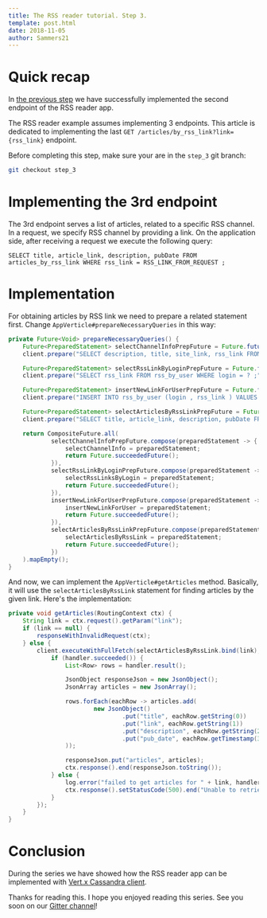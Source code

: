 ```yaml
---
title: The RSS reader tutorial. Step 3.
template: post.html
date: 2018-11-05
author: Sammers21
--- 
```


# Quick recap

In [the previous step](https://vertx.io/blog/the-rss-reader-tutorial-step-2/) we have successfully implemented the second endpoint 
of the RSS reader app.

The RSS reader example assumes implementing 3 endpoints. This article is dedicated to implementing the last `GET /articles/by_rss_link?link={rss_link}` endpoint.

Before completing this step, make sure your are in the `step_3` git branch:
```bash
git checkout step_3
```

# Implementing the 3rd endpoint

The 3rd endpoint serves a list of articles, related to a specific RSS channel. In a request, we specify RSS channel by providing a link. On the application side, after receiving a request we execute the following query:

```text
SELECT title, article_link, description, pubDate FROM articles_by_rss_link WHERE rss_link = RSS_LINK_FROM_REQUEST ;
```

# Implementation

For obtaining articles by RSS link we need to prepare a related statement first. Change `AppVerticle#prepareNecessaryQueries` in this way:

```java
private Future<Void> prepareNecessaryQueries() {
    Future<PreparedStatement> selectChannelInfoPrepFuture = Future.future();
    client.prepare("SELECT description, title, site_link, rss_link FROM channel_info_by_rss_link WHERE rss_link = ? ;", selectChannelInfoPrepFuture);

    Future<PreparedStatement> selectRssLinkByLoginPrepFuture = Future.future();
    client.prepare("SELECT rss_link FROM rss_by_user WHERE login = ? ;", selectRssLinkByLoginPrepFuture);

    Future<PreparedStatement> insertNewLinkForUserPrepFuture = Future.future();
    client.prepare("INSERT INTO rss_by_user (login , rss_link ) VALUES ( ?, ?);", insertNewLinkForUserPrepFuture);

    Future<PreparedStatement> selectArticlesByRssLinkPrepFuture = Future.future();
    client.prepare("SELECT title, article_link, description, pubDate FROM articles_by_rss_link WHERE rss_link = ? ;", selectArticlesByRssLinkPrepFuture);

    return CompositeFuture.all(
            selectChannelInfoPrepFuture.compose(preparedStatement -> {
                selectChannelInfo = preparedStatement;
                return Future.succeededFuture();
            }),
            selectRssLinkByLoginPrepFuture.compose(preparedStatement -> {
                selectRssLinksByLogin = preparedStatement;
                return Future.succeededFuture();
            }),
            insertNewLinkForUserPrepFuture.compose(preparedStatement -> {
                insertNewLinkForUser = preparedStatement;
                return Future.succeededFuture();
            }),
            selectArticlesByRssLinkPrepFuture.compose(preparedStatement -> {
                selectArticlesByRssLink = preparedStatement;
                return Future.succeededFuture();
            })
    ).mapEmpty();
}
``` 

And now, we can implement the `AppVerticle#getArticles` method. Basically, it will use the `selectArticlesByRssLink` statement for finding articles by the given link. Here's the implementation:

```java
private void getArticles(RoutingContext ctx) {
    String link = ctx.request().getParam("link");
    if (link == null) {
        responseWithInvalidRequest(ctx);
    } else {
        client.executeWithFullFetch(selectArticlesByRssLink.bind(link), handler -> {
            if (handler.succeeded()) {
                List<Row> rows = handler.result();

                JsonObject responseJson = new JsonObject();
                JsonArray articles = new JsonArray();

                rows.forEach(eachRow -> articles.add(
                        new JsonObject()
                                .put("title", eachRow.getString(0))
                                .put("link", eachRow.getString(1))
                                .put("description", eachRow.getString(2))
                                .put("pub_date", eachRow.getTimestamp(3).getTime())
                ));

                responseJson.put("articles", articles);
                ctx.response().end(responseJson.toString());
            } else {
                log.error("failed to get articles for " + link, handler.cause());
                ctx.response().setStatusCode(500).end("Unable to retrieve the info from C*");
            }
        });
    }
}
```

# Conclusion

During the series we have showed how the RSS reader app can be implemented with [Vert.x Cassandra client](https://github.com/vert-x3/vertx-cassandra-client).

Thanks for reading this. I hope you enjoyed reading this series. See you soon on our [Gitter channel](https://gitter.im/eclipse-vertx/vertx-users)!